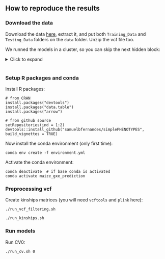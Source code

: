 ## How to reproduce the results

### Download the data

Download the data [here](https://drive.google.com/drive/folders/1leYJY4bA3341S-JxjBIgmmAWMwVDHYRb), extract it, and put both `Training_Data` and `Testing_Data` folders on the `data` folder. Unzip the vcf file too.

We runned the models in a cluster, so you can skip the next hidden block: 
<details>
<summary>Click to expand</summary>

```
module load gcc/9.3.1 mkl/19.0.5 R/4.2.2 vcftools/0.1.15 plink/1.90b6.10
module load python/anaconda-3.10
source /share/apps/bin/conda-3.10.sh

# setup R files needed to install packages
cat ~/.Rprofile
# options(repos = c(CRAN = "https://mirrors.nics.utk.edu/cran"))

cat ~/.Renviron 
# R_LIBS_USER=~/R/%p/%v
```
</details>

<br>

### Setup R packages and conda
Install R packages:
```
# from CRAN
install.packages("devtools")
install.packages("data.table")
install.packages("arrow")

# from github source
setRepositories(ind = 1:2)
devtools::install_github("samuelbfernandes/simplePHENOTYPES", build_vignettes = TRUE)
```

Now install the conda environment (only first time):
```
conda env create -f environment.yml
```

Activate the conda environment:
```
conda deactivate  # if base conda is activated
conda activate maize_gxe_prediction
```

### Preprocessing vcf
Create kinships matrices (you will need `vcftools` and `plink` here):
```
./run_vcf_filtering.sh
```
```
./run_kinships.sh
```

### Run models
Run CV0:   
```
./run_cv.sh 0
```